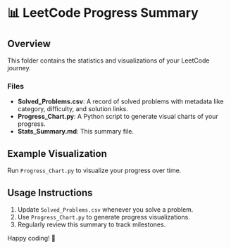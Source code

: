 # 📊 LeetCode Progress Summary

## Overview
This folder contains the statistics and visualizations of your LeetCode journey.

### Files
- **Solved_Problems.csv**: A record of solved problems with metadata like category, difficulty, and solution links.
- **Progress_Chart.py**: A Python script to generate visual charts of your progress.
- **Stats_Summary.md**: This summary file.

## Example Visualization
Run `Progress_Chart.py` to visualize your progress over time.

## Usage Instructions
1. Update `Solved_Problems.csv` whenever you solve a problem.
2. Use `Progress_Chart.py` to generate progress visualizations.
3. Regularly review this summary to track milestones.

Happy coding! 🚀
